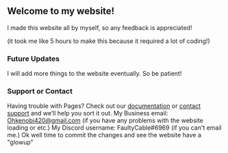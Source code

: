 ## Welcome to my website!

I made this website all by myself, so any feedback is appreciated! 

(it took me like 5 hours to make this because it required a lot of coding!)



### Future Updates

I will add more things to the website eventually. So be patient!

### Support or Contact

Having trouble with Pages? Check out our [documentation](https://docs.github.com/categories/github-pages-basics/) or [contact support](https://github.com/contact) and we’ll help you sort it out. My Business email: Ohkenobi420@gmail.com (if you have any problems with the website loading or etc.) My Discord username: FaultyCable#6969 (if you can't email me.)
Ok well time to commit the changes and see the website have a "glowup" 

